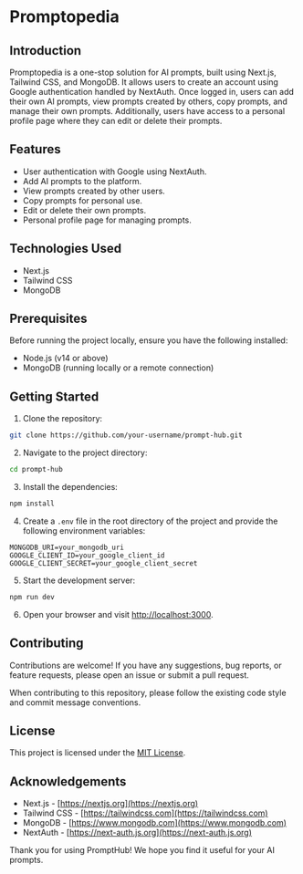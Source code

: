 # Promptopedia

## Introduction
Promptopedia is a one-stop solution for AI prompts, built using Next.js, Tailwind CSS, and MongoDB. It allows users to create an account using Google authentication handled by NextAuth. Once logged in, users can add their own AI prompts, view prompts created by others, copy prompts, and manage their own prompts. Additionally, users have access to a personal profile page where they can edit or delete their prompts.

## Features
- User authentication with Google using NextAuth.
- Add AI prompts to the platform.
- View prompts created by other users.
- Copy prompts for personal use.
- Edit or delete their own prompts.
- Personal profile page for managing prompts.

## Technologies Used
- Next.js
- Tailwind CSS
- MongoDB

## Prerequisites
Before running the project locally, ensure you have the following installed:
- Node.js (v14 or above)
- MongoDB (running locally or a remote connection)

## Getting Started
1. Clone the repository:

```bash
git clone https://github.com/your-username/prompt-hub.git
```

2. Navigate to the project directory:

```bash
cd prompt-hub
```

3. Install the dependencies:

```bash
npm install
```

4. Create a `.env` file in the root directory of the project and provide the following environment variables:

```
MONGODB_URI=your_mongodb_uri
GOOGLE_CLIENT_ID=your_google_client_id
GOOGLE_CLIENT_SECRET=your_google_client_secret
```

5. Start the development server:

```bash
npm run dev
```

6. Open your browser and visit [http://localhost:3000](http://localhost:3000).



## Contributing
Contributions are welcome! If you have any suggestions, bug reports, or feature requests, please open an issue or submit a pull request.

When contributing to this repository, please follow the existing code style and commit message conventions.

## License
This project is licensed under the [MIT License](LICENSE).

## Acknowledgements
- Next.js - [https://nextjs.org](https://nextjs.org)
- Tailwind CSS - [https://tailwindcss.com](https://tailwindcss.com)
- MongoDB - [https://www.mongodb.com](https://www.mongodb.com)
- NextAuth - [https://next-auth.js.org](https://next-auth.js.org)


Thank you for using PromptHub! We hope you find it useful for your AI prompts.
